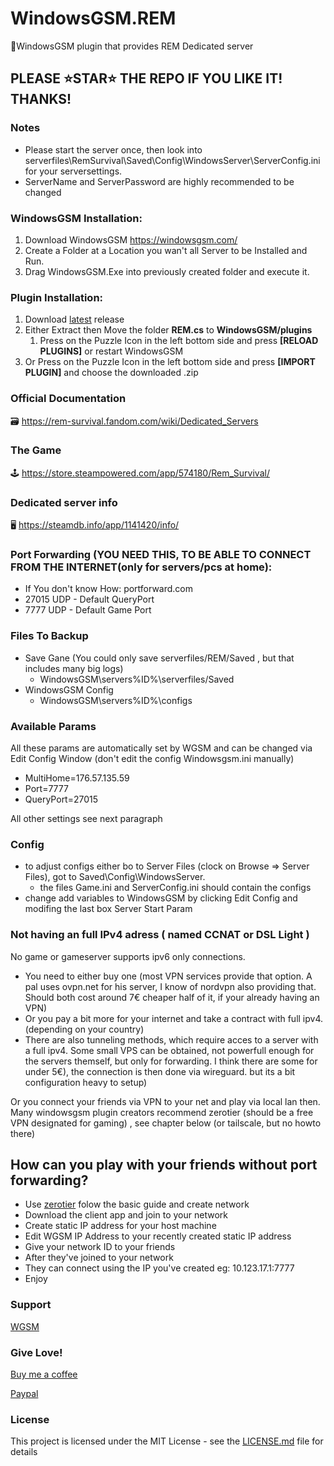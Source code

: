 # WindowsGSM.REM
🧩WindowsGSM plugin that provides REM Dedicated server

## PLEASE ⭐STAR⭐ THE REPO IF YOU LIKE IT! THANKS!

### Notes
- Please start the server once, then look into serverfiles\RemSurvival\Saved\Config\WindowsServer\ServerConfig.ini for your serversettings.
- ServerName and ServerPassword are highly recommended to be changed

### WindowsGSM Installation: 
1. Download  WindowsGSM https://windowsgsm.com/ 
2. Create a Folder at a Location you wan't all Server to be Installed and Run.
3. Drag WindowsGSM.Exe into previously created folder and execute it.

### Plugin Installation:
1. Download [latest](https://https://github.com/Raziel7893/WindowsGSM.REM/releases/latest) release
3. Either Extract then Move the folder **REM.cs** to **WindowsGSM/plugins** 
    1. Press on the Puzzle Icon in the left bottom side and press **[RELOAD PLUGINS]** or restart WindowsGSM
4. Or Press on the Puzzle Icon in the left bottom side and press **[IMPORT PLUGIN]** and choose the downloaded .zip

### Official Documentation
🗃️ https://rem-survival.fandom.com/wiki/Dedicated_Servers

### The Game
🕹️ https://store.steampowered.com/app/574180/Rem_Survival/

### Dedicated server info
🖥️ https://steamdb.info/app/1141420/info/

### Port Forwarding (YOU NEED THIS, TO BE ABLE TO CONNECT FROM THE INTERNET(only for servers/pcs at home):
- If You don't know How: portforward.com
- 27015 UDP - Default QueryPort
- 7777 UDP - Default Game Port

### Files To Backup
- Save Gane (You could only save serverfiles/REM/Saved , but that includes many big logs)
  - WindowsGSM\servers\%ID%\serverfiles/Saved
- WindowsGSM Config
  - WindowsGSM\servers\%ID%\configs

### Available Params
All these params are automatically set by WGSM and can be changed via Edit Config Window (don't edit the config Windowsgsm.ini manually)
- MultiHome=176.57.135.59
- Port=7777
- QueryPort=27015

 All other settings see next paragraph

### Config
- to adjust configs either bo to Server Files (clock on Browse => Server Files), got to Saved\Config\WindowsServer. 
  - the files Game.ini and ServerConfig.ini should contain the configs
- change add variables to WindowsGSM by clicking Edit Config and modifing the last box Server Start Param


### Not having an full IPv4 adress ( named CCNAT or DSL Light )
No game or gameserver supports ipv6 only connections. 
- You need to either buy one (most VPN services provide that option. A pal uses ovpn.net for his server, I know of nordvpn also providing that. Should both cost around 7€ cheaper half of it, if your already having an VPN)
- Or you pay a bit more for your internet and take a contract with full ipv4. (depending on your country)
- There are also tunneling methods, which require acces to a server with a full ipv4. Some small VPS can be obtained, not powerfull enough for the servers themself, but only for forwarding. I think there are some for under 5€), the connection is then done via wireguard. but its a bit configuration heavy to setup) 

Or you connect your friends via VPN to your net and play via local lan then.
Many windowsgsm plugin creators recommend zerotier (should be a free VPN designated for gaming) , see chapter below (or tailscale, but no howto there)

## How can you play with your friends without port forwarding?
- Use [zerotier](https://www.zerotier.com/) folow the basic guide and create network
- Download the client app and join to your network
- Create static IP address for your host machine
- Edit WGSM IP Address to your recently created static IP address
- Give your network ID to your friends
- After they've joined to your network
- They can connect using the IP you've created eg: 10.123.17.1:7777
- Enjoy

### Support
[WGSM](https://discord.com/channels/590590698907107340/645730252672335893)

### Give Love!
[Buy me a coffee](https://ko-fi.com/raziel7893)

[Paypal](https://paypal.me/raziel7893)

### License
This project is licensed under the MIT License - see the <a href="https://github.com/raziel7893/WindowsGSM.REM/blob/main/LICENSE">LICENSE.md</a> file for details
